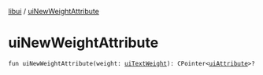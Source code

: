 [libui](index.md) / [uiNewWeightAttribute](./ui-new-weight-attribute.md)

# uiNewWeightAttribute

`fun uiNewWeightAttribute(weight: `[`uiTextWeight`](ui-text-weight.md)`): CPointer<`[`uiAttribute`](ui-attribute.md)`>?`
